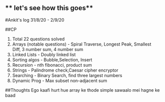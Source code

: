 ## ** let's see how this goes**


#Ankit's log 31/8/20 - 2/9/20

##CP
1. Total 22 questions solved
2. Arrays (notable questions) - Spiral Traverse, Longest Peak, Smallest Diff, 3 number sum, 4 number sum
3. Linked Lists - Doubly linked list
4. Sorting algos - Bubble,Selection, Insert
5. Recursion - nth  fibonacci, product sum
6. Strings - Palindrome check,Caesar cipher encryptor
7. Searching - Binary Search, find three largest numbers
8. Dynamic Prog - Max subset non-adjacent sum

##Thoughts
Ego kaafi hurt hue array ke thode simple sawaalo mei hagne ke baad